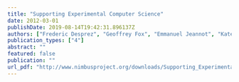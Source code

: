 ```yaml
---
title: "Supporting Experimental Computer Science"
date: 2012-03-01
publishDate: 2019-08-14T19:42:31.896137Z
authors: ["Frederic Desprez", "Geoffrey Fox", "Emmanuel Jeannot", "Kate Keahey", "Michael Kozuch", "David Margery", "Pierre Neyron", "Lucas Nussbaum", "Christian Perez", "Olivier Richard", "Warren Smith", "Gregor von Laszewski", "Jens Voeckler"]
publication_types: ["4"]
abstract: ""
featured: false
publication: ""
url_pdf: "http://www.nimbusproject.org/downloads/Supporting_Experimental_Computer_Science_final_draft.pdf"
---
```


